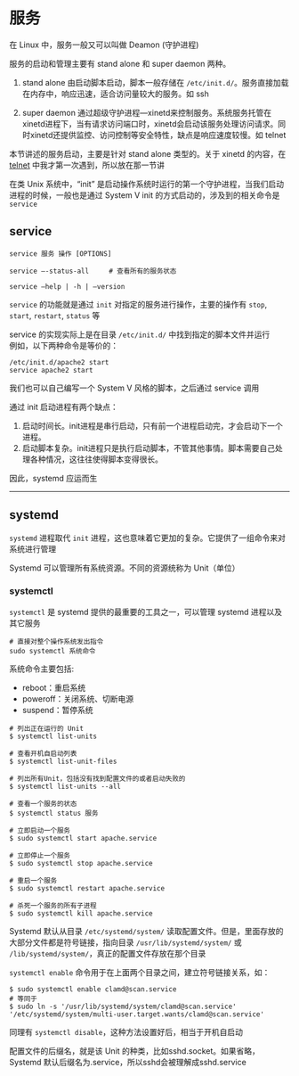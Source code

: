 # 服务
在 Linux 中，服务一般又可以叫做 Deamon (守护进程)  

服务的启动和管理主要有 stand alone 和 super daemon 两种。

1. stand alone 由启动脚本启动，脚本一般存储在 `/etc/init.d/`。服务直接加载在内存中，响应迅速，适合访问量较大的服务。如 ssh  

2. super daemon 通过超级守护进程—xinetd来控制服务。系统服务托管在xinetd进程下，当有请求访问端口时，xinetd会启动该服务处理访问请求。同时xinetd还提供监控、访问控制等安全特性，缺点是响应速度较慢。如 telnet  


本节讲述的服务启动，主要是针对 stand alone 类型的。关于 xinetd 的内容，在 [telnet](../11.网络/Telnet.md/#xinetd) 中我才第一次遇到，所以放在那一节讲  

在类 Unix 系统中，“init” 是启动操作系统时运行的第一个守护进程，当我们启动进程的时候，一般也是通过 System V init 的方式启动的，涉及到的相关命令是 `service`  

## service
``` Shell
service 服务 操作 [OPTIONS]

service –-status-all     # 查看所有的服务状态 

service –help | -h | –version
```

`service` 的功能就是通过 `init` 对指定的服务进行操作，主要的操作有 `stop`, `start`, `restart`, `status` 等  

service 的实现实际上是在目录 `/etc/init.d/` 中找到指定的脚本文件并运行  
例如，以下两种命令是等价的：  
``` Shell
/etc/init.d/apache2 start
service apache2 start
```

我们也可以自己编写一个 System V 风格的脚本，之后通过 service 调用  

通过 init 启动进程有两个缺点：  
1. 启动时间长。init进程是串行启动，只有前一个进程启动完，才会启动下一个进程。  
2. 启动脚本复杂。init进程只是执行启动脚本，不管其他事情。脚本需要自己处理各种情况，这往往使得脚本变得很长。  

因此，systemd 应运而生  

-----------------------------

## systemd
`systemd` 进程取代 `init` 进程，这也意味着它更加的复杂。它提供了一组命令来对系统进行管理  

Systemd 可以管理所有系统资源。不同的资源统称为 Unit（单位）  

### systemctl

`systemctl` 是 systemd 提供的最重要的工具之一，可以管理 systemd 进程以及其它服务  


``` Shell
# 直接对整个操作系统发出指令
sudo systemctl 系统命令
```

系统命令主要包括:   
* reboot：重启系统  
* poweroff：关闭系统、切断电源  
* suspend：暂停系统  

``` Shell
# 列出正在运行的 Unit
$ systemctl list-units

# 查看开机自启动列表
$ systemctl list-unit-files

# 列出所有Unit，包括没有找到配置文件的或者启动失败的
$ systemctl list-units --all

# 查看一个服务的状态
$ systemctl status 服务

# 立即启动一个服务
$ sudo systemctl start apache.service

# 立即停止一个服务
$ sudo systemctl stop apache.service

# 重启一个服务
$ sudo systemctl restart apache.service

# 杀死一个服务的所有子进程
$ sudo systemctl kill apache.service
```

Systemd 默认从目录 `/etc/systemd/system/` 读取配置文件。但是，里面存放的大部分文件都是符号链接，指向目录 `/usr/lib/systemd/system/` 或 `/lib/systemd/system/`，真正的配置文件存放在那个目录  

`systemctl enable` 命令用于在上面两个目录之间，建立符号链接关系，如：  
``` Shell
$ sudo systemctl enable clamd@scan.service
# 等同于
$ sudo ln -s '/usr/lib/systemd/system/clamd@scan.service' '/etc/systemd/system/multi-user.target.wants/clamd@scan.service'
```
同理有 `systemctl disable`，这种方法设置好后，相当于开机自启动  


配置文件的后缀名，就是该 Unit 的种类，比如sshd.socket。如果省略，Systemd 默认后缀名为.service，所以sshd会被理解成sshd.service  